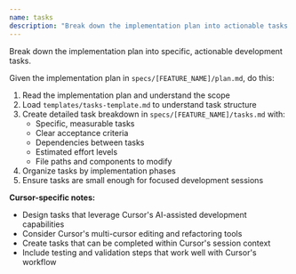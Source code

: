 ```yaml
---
name: tasks
description: "Break down the implementation plan into actionable tasks."
---
```


Break down the implementation plan into specific, actionable development tasks.

Given the implementation plan in `specs/[FEATURE_NAME]/plan.md`, do this:

1. Read the implementation plan and understand the scope
2. Load `templates/tasks-template.md` to understand task structure
3. Create detailed task breakdown in `specs/[FEATURE_NAME]/tasks.md` with:
   - Specific, measurable tasks
   - Clear acceptance criteria
   - Dependencies between tasks
   - Estimated effort levels
   - File paths and components to modify
4. Organize tasks by implementation phases
5. Ensure tasks are small enough for focused development sessions

**Cursor-specific notes:**
- Design tasks that leverage Cursor's AI-assisted development capabilities
- Consider Cursor's multi-cursor editing and refactoring tools
- Create tasks that can be completed within Cursor's session context
- Include testing and validation steps that work well with Cursor's workflow
